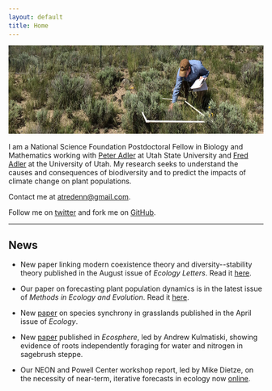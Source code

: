 ```yaml
---
layout: default
title: Home
---
```


<img src="att_cover.JPG" style="width: 700px; height: 175px"  />

I am a National Science Foundation Postdoctoral Fellow in Biology and Mathematics working with [Peter Adler](https://qcnr.usu.edu/labs/adler_lab/) at Utah State University and [Fred Adler](http://www.math.utah.edu/~adler/) at the University of Utah. My research seeks to understand the causes and consequences of biodiversity and to predict the impacts of climate change on plant populations.

Contact me at atredenn@gmail.com.

Follow me on [twitter](https://twitter.com/atredennick?lang=en) and fork me on [GitHub](https://github.com/atredennick).


--------------------------------------------

## News

* New paper linking modern coexistence theory and diversity--stability theory published in the August issue of *Ecology Letters*. Read it [here](http://onlinelibrary.wiley.com/doi/10.1111/ele.12793/full).

* Our paper on forecasting plant population dynamics is in the latest issue of *Methods in Ecology and Evolution*. Read it [here](http://onlinelibrary.wiley.com/doi/10.1111/2041-210X.12686/full).

* New [paper](http://onlinelibrary.wiley.com/doi/10.1002/ecy.1757/full) on species synchrony in grasslands published in the April issue of *Ecology*.

* New [paper](http://onlinelibrary.wiley.com/doi/10.1002/ecs2.1738/full) published in *Ecosphere*, led by Andrew Kulmatiski, showing evidence of roots independently foraging for water and nitrogen in sagebrush steppe.

* Our NEON and Powell Center workshop report, led by Mike Dietze, on the necessity of near-term, iterative forecasts in ecology now [online](http://figshare.com/articles/Iterative_ecological_forecasting_Needs_opportunities_and_challenges/4715317).

<!---
* New [preprint](http://biorxiv.org/content/early/2017/01/04/098384) posted on bioRxiv on species coexistence, environmental variability, and ecosystem stability.
---->



